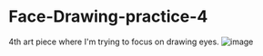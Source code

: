 # Face-Drawing-practice-4
4th art piece where I'm trying to focus on drawing eyes. 
![image](https://github.com/user-attachments/assets/66d96e11-a227-4cda-ba4a-c66a3f9b576a)

